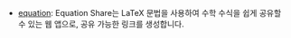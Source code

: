 - [equation](https://equation.pythonanywhere.com/): Equation Share는 LaTeX 문법을 사용하여 수학 수식을 쉽게 공유할 수 있는 웹 앱으로, 공유 가능한 링크를 생성합니다.
